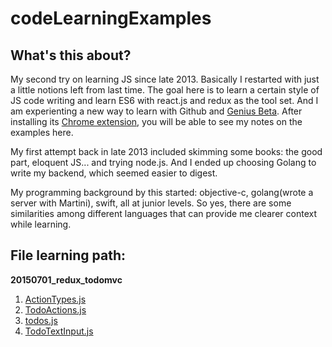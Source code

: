 # codeLearningExamples

## What's this about?

My second try on learning JS since late 2013. Basically I restarted with just a little notions left from last time. The goal here is to learn a certain style of JS code writing and learn ES6 with react.js and redux as the tool set. And I am experienting a new way to learn with Github and [Genius Beta](http://genius.com/beta). After installing its [Chrome extension](https://chrome.google.com/webstore/detail/genius-beta/ccaokncpmmjiakalbcfdbfmpcaiddjdn), you will be able to see my notes on the examples here.

My first attempt back in late 2013 included skimming some books: the good part, eloquent JS... and trying node.js. And I ended up choosing Golang to write my backend, which seemed easier to digest.

My programming background by this started: objective-c, golang(wrote a server with Martini), swift, all at junior levels. So yes, there are some similarities among different languages that can provide me clearer context while learning.

## File learning path:

**20150701_redux_todomvc**

1. [ActionTypes.js](https://github.com/liweiz/codeLearningExamples/blob/master/20150701_redux_todomvc%2Fconstants%2FActionTypes.js)
2. [TodoActions.js](https://github.com/liweiz/codeLearningExamples/blob/master/20150701_redux_todomvc%2Factions%2FTodoActions.js)
3. [todos.js](https://github.com/liweiz/codeLearningExamples/blob/master/20150701_redux_todomvc%2Fstores%2Ftodos.js)
4. [TodoTextInput.js](https://github.com/liweiz/codeLearningExamples/blob/master/20150701_redux_todomvc/components/TodoTextInput.js#)
